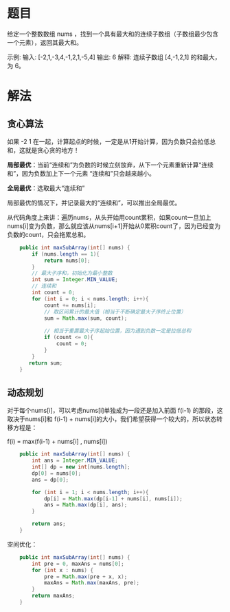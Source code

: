 # 题目

给定一个整数数组 nums ，找到一个具有最大和的连续子数组（子数组最少包含一个元素），返回其最大和。

示例: 输入: [-2,1,-3,4,-1,2,1,-5,4] 输出: 6 解释: 连续子数组 [4,-1,2,1] 的和最大，为 6。

# 解法

## 贪心算法

如果 -2 1 在一起，计算起点的时候，一定是从1开始计算，因为负数只会拉低总和，这就是贪心贪的地方！

**局部最优**：当前“连续和”为负数的时候立刻放弃，从下一个元素重新计算“连续和”，因为负数加上下一个元素 “连续和”只会越来越小。

**全局最优**：选取最大“连续和”

局部最优的情况下，并记录最大的“连续和”，可以推出全局最优。

从代码角度上来讲：遍历nums，从头开始用count累积，如果count一旦加上nums[i]变为负数，那么就应该从nums[i+1]开始从0累积count了，因为已经变为负数的count，只会拖累总和。

```java
    public int maxSubArray(int[] nums) {
        if (nums.length == 1){
            return nums[0];
        }
        // 最大子序和，初始化为最小整数
        int sum = Integer.MIN_VALUE;
        // 连续和
        int count = 0;
        for (int i = 0; i < nums.length; i++){
            count += nums[i];
            // 取区间累计的最大值（相当于不断确定最大子序终止位置）
            sum = Math.max(sum, count); 
            
            // 相当于重置最大子序起始位置，因为遇到负数一定是拉低总和
            if (count <= 0){
                count = 0; 
            }
        }
       return sum;
    }
```

## 动态规划

对于每个nums[i]，可以考虑nums[i]单独成为一段还是加入前面 f(i-1) 的那段，这取决于nums[i]和 f(i-1) + nums[i]的大小，我们希望获得一个较大的，所以状态转移方程是：

f(i) = max(f(i-1) + nums[i] , nums[i])

```java
    public int maxSubArray(int[] nums) {
        int ans = Integer.MIN_VALUE;
        int[] dp = new int[nums.length];
        dp[0] = nums[0];
        ans = dp[0];

        for (int i = 1; i < nums.length; i++){
            dp[i] = Math.max(dp[i-1] + nums[i], nums[i]);
            ans = Math.max(dp[i], ans);
        }

        return ans;
    }
```

空间优化：

```java
    public int maxSubArray(int[] nums) {
        int pre = 0, maxAns = nums[0];
        for (int x : nums) {
            pre = Math.max(pre + x, x);
            maxAns = Math.max(maxAns, pre);
        }
        return maxAns;
    }
```

